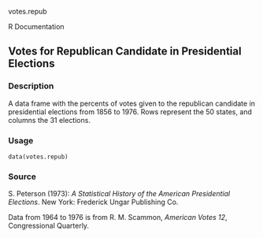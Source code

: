 votes.repub

R Documentation

## Votes for Republican Candidate in Presidential Elections

### Description

A data frame with the percents of votes given to the republican candidate in
presidential elections from 1856 to 1976. Rows represent the 50 states, and
columns the 31 elections.

### Usage

    data(votes.repub)

### Source

S. Peterson (1973): _A Statistical History of the American Presidential
Elections_. New York: Frederick Ungar Publishing Co.

Data from 1964 to 1976 is from R. M. Scammon, _American Votes 12_,
Congressional Quarterly.

